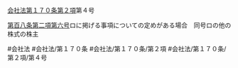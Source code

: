 [会社法第１７０条第２項](会社法＿＿＿＿第１７０条第２項)第４号

[第百八条第二項第六号](会社法＿＿＿＿第１０８条第２項第６号)ロに掲げる事項についての定めがある場合　同号ロの他の株式の株主


#会社法
#会社法/第１７０条
#会社法/第１７０条/第２項
#会社法/第１７０条/第２項/第４号
